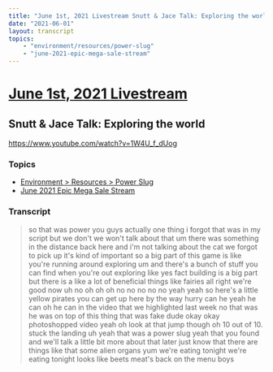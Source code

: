 ```yaml
---
title: "June 1st, 2021 Livestream Snutt & Jace Talk: Exploring the world"
date: "2021-06-01"
layout: transcript
topics:
    - "environment/resources/power-slug"
    - "june-2021-epic-mega-sale-stream"
---
```

# [June 1st, 2021 Livestream](../2021-06-01.md)
## Snutt & Jace Talk: Exploring the world
https://www.youtube.com/watch?v=1W4U_f_dUog

### Topics
* [Environment > Resources > Power Slug](../topics/environment/resources/power-slug.md)
* [June 2021 Epic Mega Sale Stream](../topics/june-2021-epic-mega-sale-stream.md)

### Transcript

> so that was power you guys actually one thing i forgot that was in my script but we don't we won't talk about that um there was something in the distance back here and i'm not talking about the cat we forgot to pick up it's kind of important so a big part of this game is like you're running around exploring um and there's a bunch of stuff you can find when you're out exploring like yes fact building is a big part but there is a like a lot of beneficial things like fairies all right we're good now uh no oh oh oh no no no no no yeah yeah so here's a little yellow pirates you can get up here by the way hurry can he yeah he can oh he can in the video that we highlighted last week no that was he was on top of this thing that was fake dude okay okay photoshopped video yeah oh look at that jump though oh 10 out of 10. stuck the landing uh yeah that was a power slug yeah that you found and we'll talk a little bit more about that later just know that there are things like that some alien organs yum we're eating tonight we're eating tonight looks like beets meat's back on the menu boys
